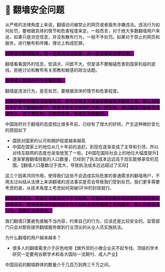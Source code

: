 # 💪 翻墙安全问题

从严格的法律角度上来说，翻墙访问被禁止的网页或者服务涉嫌违法。违法行为如何处罚，要根据具体的情节和危害程度来定。一般而言，对于绝大多数翻墙用户来说，如果只是浏览信息，并没有散布行为，一般不予处罚。如果对于禁止的网页和服务，进行散布和传播，理论上构成犯罪。

<mark style="background-color:purple;">如果提供翻墙服务，则一定是违法且犯罪，并一定会承担法律后果。</mark>

翻墙看看国外的信息，低调点，问题不大，但是请不要触碰危害到国家利益的底线，拒绝讨论和散布有关邪教和敏感的政治话题。

<mark style="background-color:purple;">教授他人翻墙的行为涉嫌犯罪。</mark>

翻墙是违法行为，是否处罚，要根据具体的情节和危害程度。

<mark style="background-color:purple;">如果你散布传播政治敏感信息，参与恐怖主义或者是教授贩卖翻墙工具，那么你相当于扩大了翻墙的圈子，给更多你无法掌控行为的、潜在的、通过翻墙可能触及法律的人，这个潜在的、可能的危害，你是无法想象的。</mark>

中国政府对于翻墙的态度相比很多年前，已经有了很大的好转。产生这种微妙变化的原因如下

* 国民对国家的认可和拥护程度越来越高
* 中国在国家上的地位从几十年前的追赶，到现在逐渐变成了主导和引领，所以对待互联网的态度也渐渐放宽了一些。【中国在国际社会上的地位大幅度提升】
* 逐渐掌握翻墙技能的人口数量，已经到了执法成本远远高于现实能够承受的范围。【翻墙人口基数过于庞大，导致执法成本远远超过了实际】

这三个因素共同作用，使得我们这些不会造成实际危害的普通需求的翻墙用户，不用太过纠结从法律上来讲翻墙的违法事实是否会导致我们受到处罚。我们更多需要考虑的是，从技术角度上考虑如何突破GFW的封锁就行。

<mark style="background-color:purple;">翻墙虽然违法，但是在多数情况下不予处罚，可是如果你散布有损国家利益的言论或者信息，教授或者提供翻墙服务作为目的来销售翻墙工具和服务，那么你是违法行为，需要负法律责任。</mark>

我们翻墙只要避免接触不当内容，约束自己的行为，应该还是比较安全的。监管部门只会对那些提供翻墙服务做到行业顶尖的从业人员实施执法。

为什么翻墙的用户越来越多？

* 很多人的翻墙需求介于灰色地带【做外贸的小微企业买不起专线、顶级的学术研究一定要用谷歌学术和各大国际一流期刊、成人产业】

中国目前的翻墙群体的数量介于几百万到两三千万之间。
